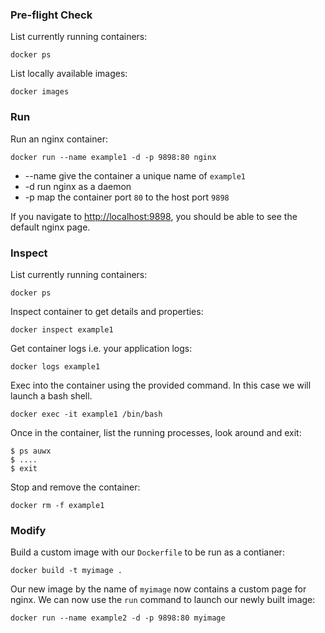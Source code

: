 
### Pre-flight Check
List currently running containers:

```
docker ps
```

List locally available images:

```
docker images
```

### Run
Run an nginx container:

```
docker run --name example1 -d -p 9898:80 nginx
```
- --name give the container a unique name of `example1`
- -d run nginx as a daemon
- -p map the container port `80` to the host port `9898`

If you navigate to [http://localhost:9898](http://localhost:9898), you should be
able to see the default nginx page.

### Inspect
List currently running containers:

```
docker ps
```

Inspect container to get details and properties:

```
docker inspect example1
```

Get container logs i.e. your application logs:

```
docker logs example1
```


Exec into the container using the provided command.  In this case we will launch
a bash shell.

```
docker exec -it example1 /bin/bash
```

Once in the container, list the running processes, look around and exit:

```
$ ps auwx
$ ....
$ exit
```

Stop and remove the container:

```
docker rm -f example1
```

### Modify

Build a custom image with our `Dockerfile` to be run as a  contianer:

```
docker build -t myimage .
```

Our new image by the name of `myimage` now contains a custom page for nginx.  We
can now use the `run` command to launch our newly built image:

```
docker run --name example2 -d -p 9898:80 myimage
```
